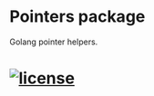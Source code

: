 # Pointers package

Golang pointer helpers.

[![license](https://img.shields.io/badge/license-MIT-green "The MIT License (MIT)")](LICENSE)
=======
